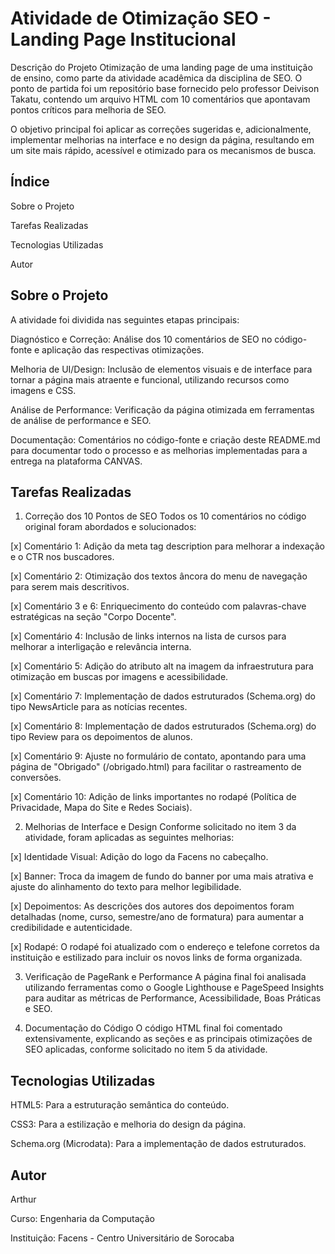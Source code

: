 # Atividade de Otimização SEO - Landing Page Institucional
Descrição do Projeto
Otimização de uma landing page de uma instituição de ensino, como parte da atividade acadêmica da disciplina de SEO. O ponto de partida foi um repositório base fornecido pelo professor Deivison Takatu, contendo um arquivo HTML com 10 comentários que apontavam pontos críticos para melhoria de SEO.

O objetivo principal foi aplicar as correções sugeridas e, adicionalmente, implementar melhorias na interface e no design da página, resultando em um site mais rápido, acessível e otimizado para os mecanismos de busca.

## Índice
Sobre o Projeto

Tarefas Realizadas

Tecnologias Utilizadas

Autor

## Sobre o Projeto
A atividade foi dividida nas seguintes etapas principais:

Diagnóstico e Correção: Análise dos 10 comentários de SEO no código-fonte e aplicação das respectivas otimizações.

Melhoria de UI/Design: Inclusão de elementos visuais e de interface para tornar a página mais atraente e funcional, utilizando recursos como imagens e CSS.

Análise de Performance: Verificação da página otimizada em ferramentas de análise de performance e SEO.

Documentação: Comentários no código-fonte e criação deste README.md para documentar todo o processo e as melhorias implementadas para a entrega na plataforma CANVAS.

## Tarefas Realizadas
1. Correção dos 10 Pontos de SEO
Todos os 10 comentários no código original foram abordados e solucionados:

[x] Comentário 1: Adição da meta tag description para melhorar a indexação e o CTR nos buscadores.

[x] Comentário 2: Otimização dos textos âncora do menu de navegação para serem mais descritivos.

[x] Comentário 3 e 6: Enriquecimento do conteúdo com palavras-chave estratégicas na seção "Corpo Docente".

[x] Comentário 4: Inclusão de links internos na lista de cursos para melhorar a interligação e relevância interna.

[x] Comentário 5: Adição do atributo alt na imagem da infraestrutura para otimização em buscas por imagens e acessibilidade.

[x] Comentário 7: Implementação de dados estruturados (Schema.org) do tipo NewsArticle para as notícias recentes.

[x] Comentário 8: Implementação de dados estruturados (Schema.org) do tipo Review para os depoimentos de alunos.

[x] Comentário 9: Ajuste no formulário de contato, apontando para uma página de "Obrigado" (/obrigado.html) para facilitar o rastreamento de conversões.

[x] Comentário 10: Adição de links importantes no rodapé (Política de Privacidade, Mapa do Site e Redes Sociais).

2. Melhorias de Interface e Design
Conforme solicitado no item 3 da atividade, foram aplicadas as seguintes melhorias:

[x] Identidade Visual: Adição do logo da Facens no cabeçalho.

[x] Banner: Troca da imagem de fundo do banner por uma mais atrativa e ajuste do alinhamento do texto para melhor legibilidade.

[x] Depoimentos: As descrições dos autores dos depoimentos foram detalhadas (nome, curso, semestre/ano de formatura) para aumentar a credibilidade e autenticidade.

[x] Rodapé: O rodapé foi atualizado com o endereço e telefone corretos da instituição e estilizado para incluir os novos links de forma organizada.

3. Verificação de PageRank e Performance
A página final foi analisada utilizando ferramentas como o Google Lighthouse e PageSpeed Insights para auditar as métricas de Performance, Acessibilidade, Boas Práticas e SEO.

4. Documentação do Código
O código HTML final foi comentado extensivamente, explicando as seções e as principais otimizações de SEO aplicadas, conforme solicitado no item 5 da atividade.

## Tecnologias Utilizadas
HTML5: Para a estruturação semântica do conteúdo.

CSS3: Para a estilização e melhoria do design da página.

Schema.org (Microdata): Para a implementação de dados estruturados.

## Autor
Arthur

Curso: Engenharia da Computação

Instituição: Facens - Centro Universitário de Sorocaba
